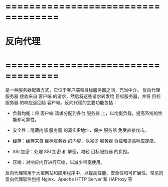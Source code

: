 


# =================================== #
#            反向代理
# =================================== #

是一种服务器配置方式，它位于客户端和目标服务器之间，充当中介。
反向代理服务器 接收来自 客户端 的请求，然后将这些请求转发给 目标服务器，并将 目标服务器 的响应返回给 客户端。反向代理的主要功能包括：

- 负载均衡：将 客户端 请求分配到多台 服务器 上，以均衡负载，提高系统的性能和可靠性。

- 安全性：隐藏内部 服务器 的真实IP地址，保护 服务器 免受直接攻击。

- 缓存：缓存来自 目标服务器 的内容，以减少 服务器 负载和提高响应速度。

- SSL加密：处理 SSL加密 和 解密，减轻 目标服务器 的负担。

- 压缩：对响应内容进行压缩，以减少带宽使用。


反向代理常用于大型网站和应用程序中，以提高性能、安全性和可扩展性。常见的反向代理软件包括 Nginx、Apache HTTP Server 和 HAProxy 等

































